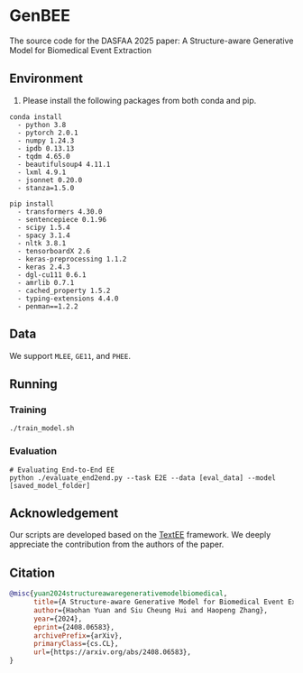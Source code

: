 # GenBEE
The source code for the DASFAA 2025 paper: A Structure-aware Generative Model for Biomedical Event Extraction

## Environment

1. Please install the following packages from both conda and pip.

```
conda install
  - python 3.8
  - pytorch 2.0.1
  - numpy 1.24.3
  - ipdb 0.13.13
  - tqdm 4.65.0
  - beautifulsoup4 4.11.1
  - lxml 4.9.1
  - jsonnet 0.20.0
  - stanza=1.5.0
```
```
pip install
  - transformers 4.30.0
  - sentencepiece 0.1.96
  - scipy 1.5.4
  - spacy 3.1.4
  - nltk 3.8.1
  - tensorboardX 2.6
  - keras-preprocessing 1.1.2
  - keras 2.4.3
  - dgl-cu111 0.6.1
  - amrlib 0.7.1
  - cached_property 1.5.2
  - typing-extensions 4.4.0
  - penman==1.2.2
```

## Data
We support `MLEE`, `GE11`, and `PHEE`.


## Running

### Training
```
./train_model.sh 
```

### Evaluation

```
# Evaluating End-to-End EE
python ./evaluate_end2end.py --task E2E --data [eval_data] --model [saved_model_folder]

```

## Acknowledgement
Our scripts are developed based on the  [TextEE](https://arxiv.org/abs/2311.09562) framework. We deeply appreciate the contribution from the authors of the paper.

## Citation
```bib
@misc{yuan2024structureawaregenerativemodelbiomedical,
      title={A Structure-aware Generative Model for Biomedical Event Extraction}, 
      author={Haohan Yuan and Siu Cheung Hui and Haopeng Zhang},
      year={2024},
      eprint={2408.06583},
      archivePrefix={arXiv},
      primaryClass={cs.CL},
      url={https://arxiv.org/abs/2408.06583}, 
}
```
